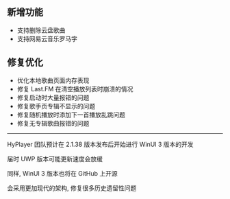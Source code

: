 ## 新增功能

* 支持删除云盘歌曲
* 支持网易云音乐罗马字

## 修复优化

* 优化本地歌曲页面内存表现
* 修复 Last.FM 在清空播放列表时崩溃的情况
* 修复启动时大量报错的问题
* 修复歌手页专辑不显示的问题
* 修复随机播放时添加下一首播放乱跳问题
* 修复无专辑歌曲报错的问题

---

HyPlayer 团队预计在 2.1.38 版本发布后开始进行 WinUI 3 版本的开发

届时 UWP 版本可能更新速度会放缓

同样, WinUI 3 版本也将在 GitHub 上开源

会采用更加现代的架构, 修复很多历史遗留性问题